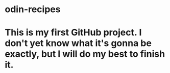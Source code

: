 # odin-recipes
# This is my first GitHub project. I don't yet know what it's gonna be exactly, but I will do my best to finish it.